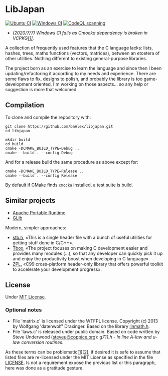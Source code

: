 
LibJapan
========
[![Ubuntu CI](https://github.com/baAlex/libjapan/workflows/Ubuntu/badge.svg)](https://github.com/baAlex/libjapan/actions?query=workflow%3AUbuntu)
[![Windows CI](https://github.com/baAlex/libjapan/workflows/Windows/badge.svg)](https://github.com/baAlex/libjapan/actions?query=workflow%3AWindows)
[![CodeQL scanning](https://github.com/baAlex/libjapan/workflows/CodeQL%20scanning/badge.svg)](https://github.com/baAlex/libjapan/security/code-scanning)

- *(2020/7/7) Windows CI fails as Cmocka dependency is broken in VCPKG[[1]](https://github.com/microsoft/vcpkg/pull/12196).*

A collection of frequently used features that the C language lacks: lists, hashes, trees, maths functions (vectors, matrices), between an etcetera of other utilities. Nothing different to existing general-purpose libraries.

The project born as an exercise to learn the language and since then I been updating/refactoring it according to my needs and experience. There are some flaws to fix, designs to polish, and probably the library is too game-development oriented, I'm working on those aspects... so any help or suggestion is more that welcomed.


Compilation
-----------
To clone and compile the repository with:
```
git clone https://github.com/baAlex/libjapan.git
cd libjapan

mkdir build
cd build
cmake -DCMAKE_BUILD_TYPE=Debug ..
cmake --build . --config Debug
```

And for a release build the same procedure as above except for:
```
cmake -DCMAKE_BUILD_TYPE=Release ..
cmake --build . --config Release
```

By default if CMake finds `cmocka` installed, a test suite is build.


Similar projects
----------------
- [Apache Portable Runtime](https://apr.apache.org/)
- [GLib](https://developer.gnome.org/glib/stable/)

Modern, simpler approaches:
- [stb.h](https://github.com/nothings/stb/blob/master/stb.h), «This is a single header file with a bunch of useful utilities for getting stuff done in C/C++».
- [Tbox](https://github.com/tboox/tbox), «The project focuses on making C development easier and provides many modules (...), so that any developer can quickly pick it up and enjoy the productivity boost when developing in C language».
- [ZPL](https://github.com/zpl-c/zpl), «C99 cross-platform header-only library that offers powerful toolkit to accelerate your development progress».


License
-------
Under [MIT License](LICENSE).

### Optional notes
- File 'matrix.c' is licensed under the WTFPL license. Copyright (c) 2013 by Wolfgang 'datenwolf' Draxinger. Based on the library [linmath.h](https://github.com/datenwolf/linmath.h).
- File 'laws.c' is released under public domain. Based on code written by Steve Underwood (steveu@coppice.org): *g711.h - In line A-law and u-law conversion routines*.

As these terms can be problematic[[1]](https://en.wikipedia.org/wiki/WTFPL#Discussion)[[2]](https://en.wikipedia.org/wiki/Public_domain#Dedicating_works_to_the_public_domain), if desired it is safe to assume that listed files are re-licensed under the MIT License as specified in the file [LICENSE](LICENSE). Is not a requirement expose the previous list or this paragraph, here was done as a gratitude gesture.
